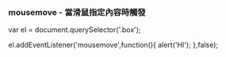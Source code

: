### mousemove - 當滑鼠指定內容時觸發

var el = document.querySelector('.box');

el.addEventListener('mousemove',function(){
alert('HI');
},false);
